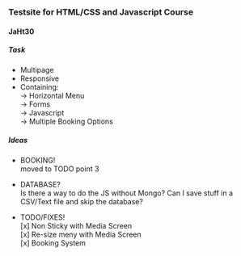 ### Testsite for HTML/CSS and Javascript Course
#### JaHt30

##### Task
- Multipage
- Responsive
- Containing:<br>
->  Horizontal Menu<br>
->  Forms<br>
->  Javascript<br>
->  Multiple Booking Options<br>

##### Ideas
* BOOKING!<br>
moved to TODO point 3

* DATABASE?<br>
Is there a way to do the JS without Mongo?
Can I save stuff in a CSV/Text file and
skip the database?

* TODO/FIXES!<br>
[x] Non Sticky with Media Screen <br>
[x] Re-size meny with Media Screen<br>
[x] Booking System<br>
